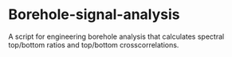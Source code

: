 # Borehole-signal-analysis
A script for engineering borehole analysis that calculates spectral top/bottom ratios and top/bottom crosscorrelations.
